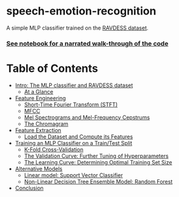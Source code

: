 # speech-emotion-recognition

A simple MLP classifier trained on the [RAVDESS dataset](https://smartlaboratory.org/ravdess/).

### [See notebook for a narrated walk-through of the code](https://nbviewer.jupyter.org/github/IliaZenkov/speech-emotion-recognition/blob/master/mlp_speech_classification.ipynb)

# Table of Contents
  - [Intro: The MLP classifier and RAVDESS dataset](https://nbviewer.jupyter.org/github/IliaZenkov/speech-emotion-recognition/blob/master/mlp_speech_classification.ipynb#Intro:-The-MLP-classifier-and-RAVDESS-dataset)
    - [At a Glance](https://nbviewer.jupyter.org/github/IliaZenkov/speech-emotion-recognition/blob/master/mlp_speech_classification.ipynb#At-a-Glance)
  - [Feature Engineering](https://nbviewer.jupyter.org/github/IliaZenkov/speech-emotion-recognition/blob/master/mlp_speech_classification.ipynb#Feature-Engineering)
    - [Short-Time Fourier Transform (STFT)](https://nbviewer.jupyter.org/github/IliaZenkov/speech-emotion-recognition/blob/master/mlp_speech_classification.ipynb#Short-Time-Fourier-Transform-(STFT))
    - [MFCC](https://nbviewer.jupyter.org/github/IliaZenkov/speech-emotion-recognition/blob/master/mlp_speech_classification.ipynb#MFCC)
    - [Mel Spectrograms and Mel-Frequency Cepstrums](https://nbviewer.jupyter.org/github/IliaZenkov/speech-emotion-recognition/blob/master/mlp_speech_classification.ipynb#Mel-Spectrograms-and-Mel-Frequency-Cepstrums)
    - [The Chromagram](https://nbviewer.jupyter.org/github/IliaZenkov/speech-emotion-recognition/blob/master/mlp_speech_classification.ipynb#The-Chromagram)
  - [Feature Extraction](https://nbviewer.jupyter.org/github/IliaZenkov/speech-emotion-recognition/blob/master/mlp_speech_classification.ipynb#Feature-Extraction)
    - [Load the Dataset and Compute its Features](https://nbviewer.jupyter.org/github/IliaZenkov/speech-emotion-recognition/blob/master/mlp_speech_classification.ipynb#Load-the-Dataset-and-Compute-its-Features)
  - [Training an MLP Classifier on a Train/Test Split](https://nbviewer.jupyter.org/github/IliaZenkov/speech-emotion-recognition/blob/master/mlp_speech_classification.ipynb#Training-an-MLP-Classifier-on-a-Train/Test-Split)
    - [K-Fold Cross-Validation](https://nbviewer.jupyter.org/github/IliaZenkov/speech-emotion-recognition/blob/master/mlp_speech_classification.ipynb#K-Fold-Cross-Validation)
    - [The Validation Curve: Further Tuning of Hyperparameters](https://nbviewer.jupyter.org/github/IliaZenkov/speech-emotion-recognition/blob/master/mlp_speech_classification.ipynb#The-Validation-Curve:-Further-Tuning-of-Hyperparameters)
    - [The Learning Curve: Determining Optimal Training Set Size](https://nbviewer.jupyter.org/github/IliaZenkov/speech-emotion-recognition/blob/master/mlp_speech_classification.ipynb#The-Learning-Curve:-Determining-Optimal-Training-Set-Size)
  - [Alternative Models](https://nbviewer.jupyter.org/github/IliaZenkov/speech-emotion-recognition/blob/master/mlp_speech_classification.ipynb#Alternative-Models)
      - [Linear model: Support Vector Classifier](https://nbviewer.jupyter.org/github/IliaZenkov/speech-emotion-recognition/blob/master/mlp_speech_classification.ipynb#Linear-model:-Support-Vector-Classifier)
      - [Non-Linear Decision Tree Ensemble Model: Random Forest](https://nbviewer.jupyter.org/github/IliaZenkov/speech-emotion-recognition/blob/master/mlp_speech_classification.ipynb#Non-Linear-Decision-Tree-Ensemble-Model:-Random-Forest)
  - [Conclusion](https://nbviewer.jupyter.org/github/IliaZenkov/speech-emotion-recognition/blob/master/mlp_speech_classification.ipynb#Conclusion)
